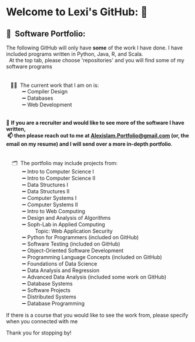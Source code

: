 #  Welcome to Lexi's GitHub: 👋
<!--
**lexilamonica/lexilamonica** is a ✨ _special_ ✨ repository because its `README.md` (this file) appears on your GitHub profile.

Here are some ideas to get you started:

- 🔭 I’m currently working on ...
- 🌱 I’m currently learning ...
- 👯 I’m looking to collaborate on ...
- 🤔 I’m looking for help with ...
- 💬 Ask me about ...
- 📫 How to reach me: ...
- 😄 Pronouns: ...
- ⚡ Fun fact: ...
-->
## 👾&nbsp; Software Portfolio: 
 The following GitHub will only have **some** of the work I have done. I have included programs written in Python, Java, R, and Scala. <br />    &nbsp; At the top tab, please choose 'repositories' and you will find some of my software programs  <br />  <br />  
  &nbsp;&nbsp;&nbsp;👩‍💻&nbsp; The current work that I am on is: <br />
   &nbsp;&nbsp;&nbsp;&nbsp;&nbsp;&nbsp;&nbsp;&nbsp;&nbsp;&nbsp; ➖ Compiler Design  <br />
   &nbsp;&nbsp;&nbsp;&nbsp;&nbsp;&nbsp;&nbsp;&nbsp;&nbsp;&nbsp; ➖ Databases <br />
   &nbsp;&nbsp;&nbsp;&nbsp;&nbsp;&nbsp;&nbsp;&nbsp;&nbsp;&nbsp; ➖ Web Development 
   
<br />💬 **If you are a recruiter and would like to see more of the software I have written, <br />  &nbsp;📫 then please reach out to me at Alexislam.Portfolio@gmail.com (or, the email on my resume) and I will send over a more in-depth portfolio**. <br /> 
<br />  
   &nbsp;&nbsp;&nbsp;&nbsp;🗂&nbsp; The portfolio may include projects from: <br />
   &nbsp;&nbsp;&nbsp;&nbsp;&nbsp;&nbsp;&nbsp;&nbsp;&nbsp;&nbsp; ➖ Intro to Computer Science I <br />
   &nbsp;&nbsp;&nbsp;&nbsp;&nbsp;&nbsp;&nbsp;&nbsp;&nbsp;&nbsp; ➖ Intro to Computer Science II <br />
   &nbsp;&nbsp;&nbsp;&nbsp;&nbsp;&nbsp;&nbsp;&nbsp;&nbsp;&nbsp; ➖ Data Structures I <br />
   &nbsp;&nbsp;&nbsp;&nbsp;&nbsp;&nbsp;&nbsp;&nbsp;&nbsp;&nbsp; ➖ Data Structures II <br />
   &nbsp;&nbsp;&nbsp;&nbsp;&nbsp;&nbsp;&nbsp;&nbsp;&nbsp;&nbsp; ➖ Computer Systems I <br />
   &nbsp;&nbsp;&nbsp;&nbsp;&nbsp;&nbsp;&nbsp;&nbsp;&nbsp;&nbsp; ➖ Computer Systems II <br />
   &nbsp;&nbsp;&nbsp;&nbsp;&nbsp;&nbsp;&nbsp;&nbsp;&nbsp;&nbsp; ➖ Intro to Web Computing <br />
   &nbsp;&nbsp;&nbsp;&nbsp;&nbsp;&nbsp;&nbsp;&nbsp;&nbsp;&nbsp; ➖ Design and Analysis of Algorithms <br />
   &nbsp;&nbsp;&nbsp;&nbsp;&nbsp;&nbsp;&nbsp;&nbsp;&nbsp;&nbsp; ➖ Soph-Lab in Applied Computing <br /> 
   &nbsp;&nbsp;&nbsp;&nbsp;&nbsp;&nbsp;&nbsp;&nbsp;&nbsp;&nbsp;&nbsp;&nbsp;&nbsp;&nbsp;&nbsp;&nbsp;&nbsp;&nbsp;&nbsp;&nbsp;Topic: Web Application Security <br />
   &nbsp;&nbsp;&nbsp;&nbsp;&nbsp;&nbsp;&nbsp;&nbsp;&nbsp;&nbsp; ➖ Python for Programmers (included on GitHub) <br />
   &nbsp;&nbsp;&nbsp;&nbsp;&nbsp;&nbsp;&nbsp;&nbsp;&nbsp;&nbsp; ➖ Software Testing (included on GitHub) <br />
   &nbsp;&nbsp;&nbsp;&nbsp;&nbsp;&nbsp;&nbsp;&nbsp;&nbsp;&nbsp; ➖ Object-Oriented Software Development <br />
   &nbsp;&nbsp;&nbsp;&nbsp;&nbsp;&nbsp;&nbsp;&nbsp;&nbsp;&nbsp; ➖ Programming Language Concepts (included on GitHub) <br />
   &nbsp;&nbsp;&nbsp;&nbsp;&nbsp;&nbsp;&nbsp;&nbsp;&nbsp;&nbsp; ➖ Foundations of Data Science <br />
   &nbsp;&nbsp;&nbsp;&nbsp;&nbsp;&nbsp;&nbsp;&nbsp;&nbsp;&nbsp; ➖ Data Analysis and Regression <br /> 
   &nbsp;&nbsp;&nbsp;&nbsp;&nbsp;&nbsp;&nbsp;&nbsp;&nbsp;&nbsp; ➖ Advanced Data Analysis  (included some work on GitHub) <br />
   &nbsp;&nbsp;&nbsp;&nbsp;&nbsp;&nbsp;&nbsp;&nbsp;&nbsp;&nbsp; ➖ Database Systems <br />
   &nbsp;&nbsp;&nbsp;&nbsp;&nbsp;&nbsp;&nbsp;&nbsp;&nbsp;&nbsp; ➖ Software Projects <br />
   &nbsp;&nbsp;&nbsp;&nbsp;&nbsp;&nbsp;&nbsp;&nbsp;&nbsp;&nbsp; ➖ Distributed Systems <br />
   &nbsp;&nbsp;&nbsp;&nbsp;&nbsp;&nbsp;&nbsp;&nbsp;&nbsp;&nbsp; ➖ Database Programming <br />
   <p> If there is a course that you would like to see the work from, please specify when you connected with me </p>
    
 Thank you for stopping by! 
 
